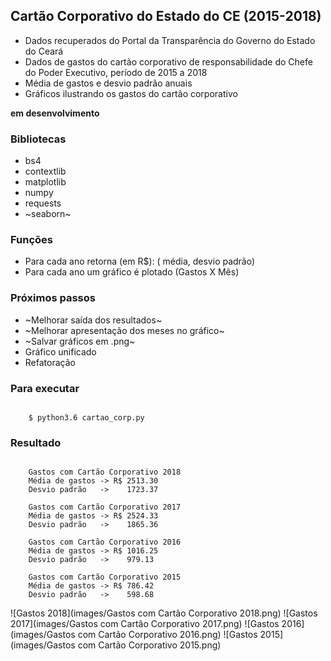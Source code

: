 ## Cartão Corporativo do Estado do CE (2015-2018)

* Dados recuperados do Portal da Transparência do Governo do Estado do Ceará
* Dados de gastos do cartão corporativo de responsabilidade do Chefe do Poder Executivo, período de 2015 a 2018
* Média de gastos e desvio padrão anuais
* Gráficos ilustrando os gastos do cartão corporativo

**em desenvolvimento**

### Bibliotecas

* bs4
* contextlib
* matplotlib
* numpy
* requests
* ~seaborn~

### Funções

* Para cada ano retorna (em R$): ( média, desvio padrão)
* Para cada ano um gráfico é plotado (Gastos X Mês)

### Próximos passos

* ~Melhorar saída dos resultados~
* ~Melhorar apresentação dos meses no gráfico~
* ~Salvar gráficos em .png~
* Gráfico unificado
* Refatoração

### Para executar

```

    $ python3.6 cartao_corp.py

```

### Resultado

```

	Gastos com Cartão Corporativo 2018
	Média de gastos -> R$ 2513.30
	Desvio padrão   ->    1723.37

	Gastos com Cartão Corporativo 2017
	Média de gastos -> R$ 2524.33
	Desvio padrão   ->    1865.36

	Gastos com Cartão Corporativo 2016
	Média de gastos -> R$ 1016.25
	Desvio padrão   ->    979.13

	Gastos com Cartão Corporativo 2015
	Média de gastos -> R$ 786.42
	Desvio padrão   ->    598.68

```
![Gastos 2018](images/Gastos com Cartão Corporativo 2018.png)
![Gastos 2017](images/Gastos com Cartão Corporativo 2017.png)
![Gastos 2016](images/Gastos com Cartão Corporativo 2016.png)
![Gastos 2015](images/Gastos com Cartão Corporativo 2015.png)
